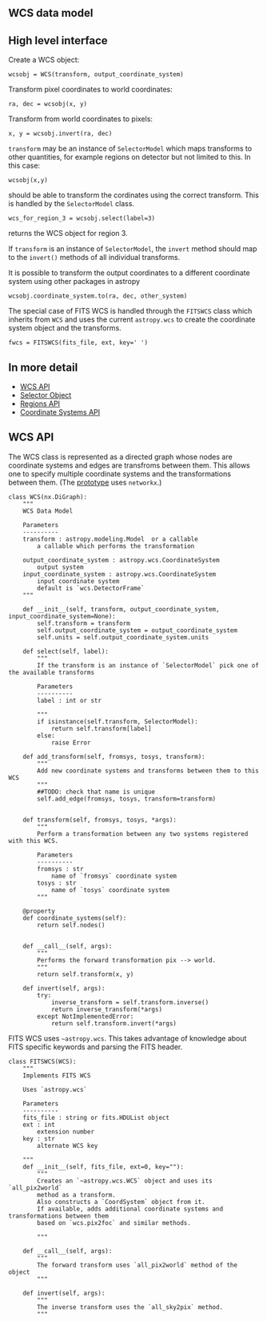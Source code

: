 WCS data model
--------------

High level  interface
---------------------

Create a WCS object:

    wcsobj = WCS(transform, output_coordinate_system)

Transform pixel coordinates to world coordinates:

    ra, dec = wcsobj(x, y)

Transform from world coordinates to pixels:

    x, y = wcsobj.invert(ra, dec)

`transform` may be an instance of `SelectorModel` which maps transforms to other quantities,
for example regions on detector but not limited to this. In this case:

    wcsobj(x,y)

should be able to transform the cordinates using the correct transform.
This is handled by the `SelectorModel` class.

    wcs_for_region_3 = wcsobj.select(label=3)

returns the WCS object for region 3.

If `transform` is an instance of `SelectorModel`, the `invert` method should map to the `invert()`
methods of all individual transforms.

It is possible to transform the output coordinates to a different coordinate system using other packages in astropy

    wcsobj.coordinate_system.to(ra, dec, other_system)

The special case of FITS WCS is handled through the `FITSWCS` class which inherits from `WCS`
and uses the current `astropy.wcs`  to create the coordinate system object and the transforms.

    fwcs = FITSWCS(fits_file, ext, key=' ')

In more detail
--------------

* [WCS API](https://github.com/nden/astropy-api/blob/generalized_wcs/generalized_wcs/wcs_api.md#wcs-api)
* [Selector Object](https://github.com/nden/astropy-api/blob/generalized_wcs/generalized_wcs/selector.md)
* [Regions API](https://github.com/nden/astropy-api/blob/generalized_wcs/generalized_wcs/region_api.md)
* [Coordinate Systems API](https://github.com/nden/astropy-api/blob/generalized_wcs/generalized_wcs/coordinate_systems_api.md)

WCS API
-------

The WCS class is represented as a directed graph whose nodes are coordinate systems and edges are transfroms
between them. This allows one to specify multiple coordinate systems and the transformations between them. 
(The [prototype](https://github.com/nden/code-experiments/blob/master/generalized_wcs_api/prototype/wcs.py) uses `networkx`.)

    class WCS(nx.DiGraph):
        """
        WCS Data Model

        Parameters
        ----------
        transform : astropy.modeling.Model  or a callable
            a callable which performs the transformation

        output_coordinate_system : astropy.wcs.CoordinateSystem
            output system  
        input_coordinate_system : astropy.wcs.CoordinateSystem
            input coordinate system
            default is `wcs.DetectorFrame`
        """

        def __init__(self, transform, output_coordinate_system, input_coordinate_system=None):
            self.transform = transform
            self.output_coordinate_system = output_coordinate_system
            self.units = self.output_coordinate_system.units

        def select(self, label):
            """
            If the transform is an instance of `SelectorModel` pick one of the available transforms
            
            Parameters
            ----------
            label : int or str
                
            """
            if isinstance(self.transform, SelectorModel):
                return self.transform[label]
            else:
                raise Error

        def add_transform(self, fromsys, tosys, transform):
            """
            Add new coordinate systems and transforms between them to this WCS
            """
            ##TODO: check that name is unique
            self.add_edge(fromsys, tosys, transform=transform)


        def transform(self, fromsys, tosys, *args):
            """
            Perform a transformation between any two systems registered with this WCS.
            
            Parameters
            ----------
            fromsys : str
                name of `fromsys` coordinate system
            tosys : str
                name of `tosys` coordinate system
            """
        
        @property
        def coordinate_systems(self):
            return self.nodes()
            
            
        def __call__(self, args):
            """
            Performs the forward transformation pix --> world.
            """
            return self.transform(x, y)

        def invert(self, args):
            try:
                inverse_transform = self.transform.inverse()
                return inverse_transform(*args)
            except NotImplementedError:
                return self.transform.invert(*args)


FITS WCS uses `~astropy.wcs`. This takes advantage of knowledge about FITS
specific keywords and parsing the FITS header.

    class FITSWCS(WCS):
        """
        Implements FITS WCS

        Uses `astropy.wcs`

        Parameters
        ----------
        fits_file : string or fits.HDUList object
        ext : int
            extension number
        key : str
            alternate WCS key
            
        """
        def __init__(self, fits_file, ext=0, key=""):
            """
            Creates an `~astropy.wcs.WCS` object and uses its `all_pix2world`
            method as a transform.
            Also constructs a `CoordSystem` object from it.
            If available, adds additional coordinate systems and transformations between them 
            based on `wcs.pix2foc` and similar methods.

            """

        def __call__(self, args):
            """
            The forward transform uses `all_pix2world` method of the object
            """

        def invert(self, args):
            """
            The inverse transform uses the `all_sky2pix` method.
            """

